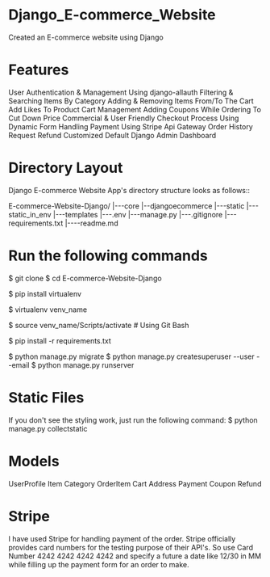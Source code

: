 # Django_E-commerce_Website
Created an E-commerce website using Django

# Features

User Authentication & Management Using django-allauth
Filtering & Searching Items By Category
Adding & Removing Items From/To The Cart
Add Likes To Product
Cart Management
Adding Coupons While Ordering To Cut Down Price
Commercial & User Friendly Checkout Process Using Dynamic Form
Handling Payment Using Stripe Api Gateway
Order History
Request Refund
Customized Default Django Admin Dashboard

# Directory Layout
Django E-commerce Website App's directory structure looks as follows::

E-commerce-Website-Django/
    |---core
    |--djangoecommerce
    |---static
    |---static_in_env
    |---templates
    |---.env
    |---manage.py
    |---.gitignore
    |---requirements.txt
    |----readme.md

# Run the following commands

$ git clone <repo-link>
$ cd E-commerce-Website-Django

$ pip install virtualenv

$ virtualenv venv_name

$ source venv_name/Scripts/activate  # Using Git Bash

$ pip install -r requirements.txt

$ python manage.py migrate
$ python manage.py createsuperuser --user <username> --email <email>
$ python manage.py runserver

# Static Files

If you don't see the styling work, just run the following command:
$ python manage.py collectstatic

# Models

UserProfile
Item
Category
OrderItem
Cart
Address
Payment
Coupon
Refund

# Stripe

I have used Stripe for handling payment of the order. Stripe officially provides card numbers for the testing purpose of their API's. So use Card Number 4242 4242 4242 4242 and specify a future a date like 12/30 in MM while filling up the payment form for an order to make.

